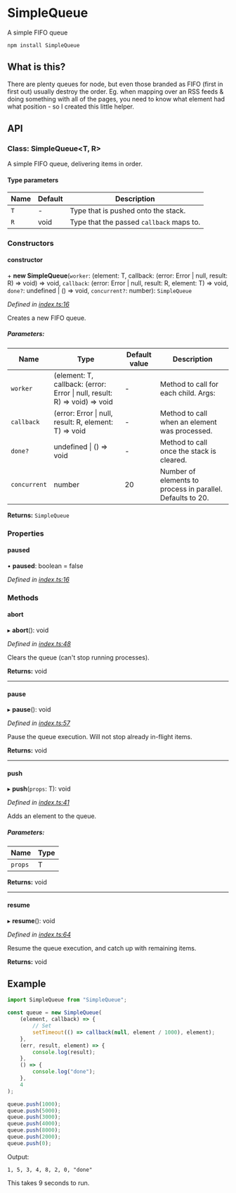 # SimpleQueue

A simple FIFO queue

    npm install SimpleQueue

## What is this?

There are plenty queues for node, but even those branded as FIFO (first in first out) usually destroy the order.
Eg. when mapping over an RSS feeds & doing something with all of the pages,
you need to know what element had what position - so I created this little helper.

## API

### Class: SimpleQueue\<T, R>

A simple FIFO queue, delivering items in order.

#### Type parameters

| Name | Default | Description                              |
| ---- | ------- | ---------------------------------------- |
| `T`  | -       | Type that is pushed onto the stack.      |
| `R`  | void    | Type that the passed `callback` maps to. |

### Constructors

#### constructor

\+ **new SimpleQueue**(`worker`: (element: T, callback: (error: Error \| null, result: R) => void) => void, `callback`: (error: Error \| null, result: R, element: T) => void, `done?`: undefined \| () => void, `concurrent?`: number): `SimpleQueue`

_Defined in [index.ts:16](https://github.com/fb55/SimpleQueue/blob/master/src/index.ts#L16)_

Creates a new FIFO queue.

##### Parameters:

| Name         | Type                                                                      | Default value | Description                                                |
| ------------ | ------------------------------------------------------------------------- | ------------- | ---------------------------------------------------------- |
| `worker`     | (element: T, callback: (error: Error \| null, result: R) => void) => void | -             | Method to call for each child. Args:                       |
| `callback`   | (error: Error \| null, result: R, element: T) => void                     | -             | Method to call when an element was processed.              |
| `done?`      | undefined \| () => void                                                   | -             | Method to call once the stack is cleared.                  |
| `concurrent` | number                                                                    | 20            | Number of elements to process in parallel. Defaults to 20. |

**Returns:** `SimpleQueue`

### Properties

#### paused

• **paused**: boolean = false

_Defined in [index.ts:16](https://github.com/fb55/SimpleQueue/blob/master/src/index.ts#L16)_

### Methods

#### abort

▸ **abort**(): void

_Defined in [index.ts:48](https://github.com/fb55/SimpleQueue/blob/master/src/index.ts#L48)_

Clears the queue (can't stop running processes).

**Returns:** void

---

#### pause

▸ **pause**(): void

_Defined in [index.ts:57](https://github.com/fb55/SimpleQueue/blob/master/src/index.ts#L57)_

Pause the queue execution.
Will not stop already in-flight items.

**Returns:** void

---

#### push

▸ **push**(`props`: T): void

_Defined in [index.ts:41](https://github.com/fb55/SimpleQueue/blob/master/src/index.ts#L41)_

Adds an element to the queue.

##### Parameters:

| Name    | Type |
| ------- | ---- |
| `props` | T    |

**Returns:** void

---

#### resume

▸ **resume**(): void

_Defined in [index.ts:64](https://github.com/fb55/SimpleQueue/blob/master/src/index.ts#L64)_

Resume the queue execution,
and catch up with remaining items.

**Returns:** void

## Example

```js
import SimpleQueue from "SimpleQueue";

const queue = new SimpleQueue(
    (element, callback) => {
        // Set
        setTimeout(() => callback(null, element / 1000), element);
    },
    (err, result, element) => {
        console.log(result);
    },
    () => {
        console.log("done");
    },
    4
);

queue.push(1000);
queue.push(5000);
queue.push(3000);
queue.push(4000);
queue.push(8000);
queue.push(2000);
queue.push(0);
```

Output:

    1, 5, 3, 4, 8, 2, 0, "done"

This takes 9 seconds to run.
